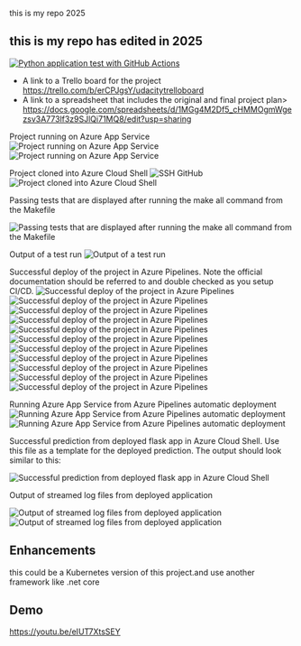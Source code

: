 this is my repo 2025
## this is my repo has edited in 2025

[![Python application test with GitHub Actions](https://github.com/mohamed-elmatary/azure-devops-2025/actions/workflows/main.yml/badge.svg)](https://github.com/mohamed-elmatary/azure-devops-2025/actions/workflows/main.yml)

* A link to a Trello board for the project
https://trello.com/b/erCPJgsY/udacitytrelloboard
* A link to a spreadsheet that includes the original and final project plan>
https://docs.google.com/spreadsheets/d/1MGg4M2Df5_cHMMOgmWgezsv3A773lf3z9SJlQi71MQ8/edit?usp=sharing


Project running on Azure App Service
![Project running on Azure App Service](/images/Web_App_Running_1.png)
![Project running on Azure App Service](/images/Web_App_Running_2.png)

Project cloned into Azure Cloud Shell
![SSH GitHub](/images/SSH-Keys.png)
![Project cloned into Azure Cloud Shell](/images/Clone%20My%20Repo.png)



Passing tests that are displayed after running the make all command from the Makefile

![Passing tests that are displayed after running the make all command from the Makefile](/images/make%20all.png)


Output of a test run
![Output of a test run](/images/make%20all.png)

Successful deploy of the project in Azure Pipelines. Note the official documentation should be referred to and double checked as you setup CI/CD.
![Successful deploy of the project in Azure Pipelines](/images/Configure%20Azure%20Pipeline.png)
![Successful deploy of the project in Azure Pipelines](/images/Configure%20Azure%20Pipeline%202.png)
![Successful deploy of the project in Azure Pipelines](/images/Configure%20Azure%20Pipeline%203.png)
![Successful deploy of the project in Azure Pipelines](/images/Configure%20Azure%20Pipeline%204.png)
![Successful deploy of the project in Azure Pipelines](/images/Configure%20Azure%20Pipeline%205.png)
![Successful deploy of the project in Azure Pipelines](/images/Configure%20Azure%20Pipeline%206.png)
![Successful deploy of the project in Azure Pipelines](/images/run%20Azure%20Pipeline%201.png)
![Successful deploy of the project in Azure Pipelines](/images/run%20Azure%20Pipeline%202.png)
![Successful deploy of the project in Azure Pipelines](/images/run%20Azure%20Pipeline3.png)
![Successful deploy of the project in Azure Pipelines](/images/run%20Azure%20Pipeline4.png)
![Successful deploy of the project in Azure Pipelines](/images/run%20Azure%20Pipeline5.png)








Running Azure App Service from Azure Pipelines automatic deployment
![Running Azure App Service from Azure Pipelines automatic deployment](/images/Running%20Azure%20App%20Service%20from%20Azure%20Pipelines%20automatic%20deployment%201.png)
![Running Azure App Service from Azure Pipelines automatic deployment](/images/Running%20Azure%20App%20Service%20from%20Azure%20Pipelines%20automatic%20deployment%202.png)


Successful prediction from deployed flask app in Azure Cloud Shell. Use this file as a template for the deployed prediction. The output should look similar to this:

![Successful prediction from deployed flask app in Azure Cloud Shell](/images/Successful%20prediction%20from%20deployed%20flask%20app%20in%20Azure%20Cloud%20Shell.png)

Output of streamed log files from deployed application

![Output of streamed log files from deployed application](/images/webApp_log1.png)
![Output of streamed log files from deployed application](/images/webApp_log2.png)


## Enhancements

this could be a Kubernetes version of this project.and use another framework like .net core

## Demo 

https://youtu.be/eIUT7XtsSEY


